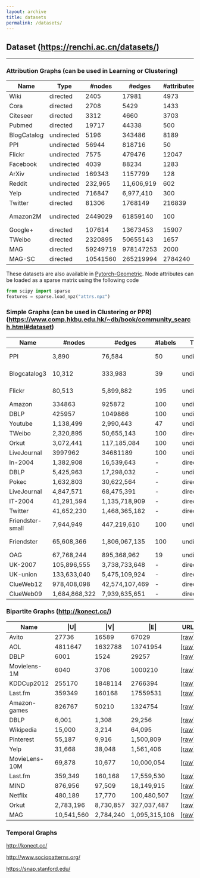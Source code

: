```yaml
---
layout: archive
title: datasets
permalink: /datasets/
---
```

## Dataset (https://renchi.ac.cn/datasets/)
---

### Attribution Graphs (can be used in Learning or Clustering)

| Name  | Type      | #nodes    | #edges | #attributes  | #labels | URL       | 
|-------  |---------  |---------  |---------|-----------  |---------  |---------  |
|Wiki |directed|2405|17981|4973| 19| [[raw]](https://github.com/thunlp/TADW/tree/master/wiki)|
|Cora | directed|2708|5429|1433| 7| [[raw]](https://linqs.soe.ucsc.edu/data)|
|Citeseer| directed|3312|4660|3703| 6| [[raw]](https://linqs.soe.ucsc.edu/data)|
|Pubmed| directed|19717|44338|500| 3| [[raw]](https://linqs.soe.ucsc.edu/data) |
|BlogCatalog| undirected|5196|343486| 8189| 6| [[raw]](https://github.com/mengzaiqiao/CAN/tree/master/data) |
|PPI| undirected|56944|818716|50| 121| [[raw]](https://snap.stanford.edu/graphsage/) |
|Flickr| undirected|7575|479476|12047| 9| [[raw]](https://github.com/mengzaiqiao/CAN/tree/master/data) |
|Facebook| undirected|4039|88234|1283| 193| [[raw]](https://snap.stanford.edu/data/ego-Facebook.html) |
|ArXiv| undirected| 169343 | 1157799 | 128 | 40 | [[raw]](https://drive.google.com/drive/folders/1zycmmDES39zVlbVCYs88JTJ1Wm5FbfLz) |
|Reddit| undirected|  232,965 |  11,606,919 | 602 | 41 | [[raw]](https://drive.google.com/drive/folders/1zycmmDES39zVlbVCYs88JTJ1Wm5FbfLz) |
|Yelp| undirected|  716847 | 6,977,410 | 300 | 100 | [[raw]](https://drive.google.com/drive/folders/1zycmmDES39zVlbVCYs88JTJ1Wm5FbfLz)|
|Twitter| directed|81306|1768149|216839| 4065| [[raw]](https://snap.stanford.edu/data/ego-Twitter.html)|
|Amazon2M| undirected| 2449029 | 61859140 | 100 | 47 | [[raw]](https://github.com/google-research/google-research/tree/master/cluster_gcn) [[raw]](https://ogb.stanford.edu/docs/nodeprop/#ogbn-products) |
|Google+| directed|107614|13673453|15907| 468| [[raw]](https://snap.stanford.edu/data/ego-Gplus.html) |
|TWeibo| directed| 2320895| 50655143| 1657| 8| [[raw]](https://www.kaggle.com/c/kddcup2012-track1) |
|MAG| directed| 59249719| 978147253| 2000| 100| [[raw]](http://ma-graph.org/rdf-dumps/) |
|MAG-SC| directed|10541560| 265219994 |2784240 | 8 | [[raw]](https://figshare.com/articles/dataset/mag_scholar/12696653)|


These datasets are also available in [Pytorch-Geometric](https://pytorch-geometric.readthedocs.io/en/latest/modules/datasets.html#torch_geometric.datasets.AttributedGraphDataset). Node attributes can be loaded as a sparse matrix using the following code
```python
from scipy import sparse
features = sparse.load_npz("attrs.npz")
```



### Simple Graphs (can be used in Clustering or PPR) (https://www.comp.hkbu.edu.hk/~db/book/community_search.html#dataset)

| Name    | #nodes    | #edges    | #labels | Type        | URL       | 
|-------  |---------  |---------  |---------|-----------  |---------  |
| PPI |  3,890  |   76,584 | 50  | undirected  | [[raw]](https://github.com/xptree/LightNE) [[raw]](http://snap.stanford.edu/node2vec/) | 
| Blogcatalog3 |  10,312  |  333,983   | 39  | undirected  | [[raw]](https://github.com/xptree/LightNE) [[raw]](http://leitang.net/code/social-dimension/data/blogcatalog.mat) | 
| Flickr |  80,513 |  5,899,882  |   195    | undirected  | [[raw]](https://github.com/xptree/LightNE) [[raw]](http://leitang.net/code/social-dimension/data/flickr.mat) | 
| Amazon |  334863 |  925872  |   100    | undirected  | [[raw]](https://snap.stanford.edu/data/com-Amazon.html) | 
| DBLP | 425957  |  1049866  |   100    | undirected  | [[raw]](https://snap.stanford.edu/data/com-DBLP.html) | 
| Youtube | 1,138,499   | 2,990,443   | 47      | undirected  | [[raw]](http://socialcomputing.asu.edu/datasets/YouTube2) | 
| TWeibo  | 2,320,895   | 50,655,143  | 100     | directed    | [[raw]](https://www.kaggle.com/c/kddcup2012-track1) |
| Orkut   | 3,072,441   | 117,185,084 | 100     | undirected  | [[raw]](https://snap.stanford.edu/data/com-Orkut.html) |
|LiveJournal  | 3997962 | 34681189 |  100   |  undirected  |  [[raw]](https://snap.stanford.edu/data/com-LiveJournal.html)         | 
|In-2004  | 1,382,908 | 16,539,643|    -    |   directed  |  [[raw]](http://law.di.unimi.it/webdata/in-2004/)   | 
|DBLP     | 5,425,963 | 17,298,032|    -    |   undirected|  [[raw]](http://konect.uni-koblenz.de/networks/dblp-author)         | 
|Pokec    | 1,632,803 | 30,622,564|    -    |   directed  |  [[raw]](https://snap.stanford.edu/data/soc-Pokec.html)        | 
|LiveJournal  | 4,847,571 | 68,475,391 |  -    |  directed  |  [[raw]](https://snap.stanford.edu/data/soc-LiveJournal1.html)          | 
|IT-2004  | 41,291,594  | 1,135,718,909  |   -      |  directed  |  [[raw]](http://law.di.unimi.it/webdata/it-2004/) | 
|Twitter  | 41,652,230  | 1,468,365,182|    -    | directed    | [[raw]](http://law.di.unimi.it/webdata/twitter-2010/) |
|Friendster-small | 7,944,949  | 447,219,610 |  100  |  undirected  | [[raw]](https://snap.stanford.edu/data/com-Friendster.html) [[raw]](https://graphvite.io/docs/latest/api/dataset.html)  |
|Friendster | 65,608,366  | 1,806,067,135 |   100  |  undirected  | [[raw]](https://snap.stanford.edu/data/com-Friendster.html) [[raw]](https://graphvite.io/docs/latest/api/dataset.html)  |
|OAG | 67,768,244  | 895,368,962 |   19  |  undirected  | [[raw]](https://github.com/xptree/LightNE)  |
|UK-2007 | 105,896,555 | 3,738,733,648|    -    |   directed  |  [[raw]](http://law.di.unimi.it/webdata/uk-2007-05/)    | 
|UK-union | 133,633,040 | 5,475,109,924|    -    |   directed  |  [[raw]](http://law.di.unimi.it/webdata/uk-union-2006-06-2007-05/)     | 
|ClueWeb12| 978,408,098 | 42,574,107,469 | - | directed | [[raw]](http://law.di.unimi.it/webdata/clueweb12/) |
|ClueWeb09| 1,684,868,322| 7,939,635,651|    -    |  directed  |   [[raw]](http://www.lemurproject.org/clueweb09.php/)       | 




### Bipartite Graphs (http://konect.cc/)

| Name    |     \|U\|   |    \|V\|    |   \|E\|   | URL       | 
|-------  |---------  |---------  |---------|---------  |
|  Avito  |  27736    |  16589    | 67029   |[[raw]](https://www.kaggle.com/c/avito-context-ad-clicks/data)  |
|  AOL    |   4811647 |  1632788  | 10741954|[[raw]](http://www.ccc.ipt.pt/~ricardo/experiments/AOL_DS.html)  |
|  DBLP   |  6001     |  1524     |  29257  |[[raw]](https://github.com/clhchtcjj/BiNE/tree/master/data/dblp) |
|  Movielens-1M  |   6040        |   3706        |  1000210 |[[raw]](https://grouplens.org/datasets/movielens/) |
|  KDDCup2012  |  255170  | 1848114  | 2766394 |[[raw]](https://www.kaggle.com/c/kddcup2012-track2) |
|  Last.fm     | 359349  |  160168  | 17559531 |[[raw]](http://ocelma.net/MusicRecommendationDataset/lastfm-360K.html)  |
|  Amazon-games | 826767  |  50210 | 1324754 |[[raw]](http://deepyeti.ucsd.edu/jianmo/amazon/)  |
|  DBLP    | 6,001  | 1,308 | 29,256  | [[raw]](https://github.com/clhchtcjj/BiNE/tree/master/data/dblp) |
| Wikipedia     | 15,000  |  3,214 | 64,095  | [[raw]](https://github.com/clhchtcjj/BiNE/tree/master/data/wiki)  |
|   Pinterest   | 55,187  | 9,916  | 1,500,809  | [[raw]](https://github.com/hexiangnan/neural_collaborative_filtering/tree/master/Data) |
|   Yelp   |  31,668 | 38,048  | 1,561,406  | [[raw]](https://github.com/kuandeng/LightGCN/tree/master/Data/yelp2018) |
|  MovieLens-10M    |  69,878 | 10,677  |  10,000,054 | [[raw]](https://grouplens.org/datasets/movielens/)  |
|  Last.fm    | 359,349  | 160,168  | 17,559,530 | [[raw]](http://ocelma.net/MusicRecommendationDataset/lastfm-360K.html) |
|   MIND   | 876,956  | 97,509  | 18,149,915  | [[raw]](https://msnews.github.io/)  |
|  Netflix    | 480,189  | 17,770  | 100,480,507  | [[raw]](https://academictorrents.com/details/9b13183dc4d60676b773c9e2cd6de5e5542cee9a)|
|   Orkut   | 2,783,196  | 8,730,857  | 327,037,487  | [[raw]](https://networkrepository.com/aff-orkut-user2groups.php) |
|  MAG    | 10,541,560  | 2,784,240  |  1,095,315,106 | [[raw]](https://figshare.com/articles/dataset/mag_scholar/12696653) |





### Temporal Graphs
http://konect.cc/

http://www.sociopatterns.org/

https://snap.stanford.edu/



<!--

## Dataset Repositories

| Name                                                                                       | Type                                   | Collected by             |
|--------------------------------------------------------------------------------------------|----------------------------------------|--------------------------|
|[SNAP](http://snap.stanford.edu/data/index.html)                                            |Graphs & Networks                       | Stanford                 |
|[LAW](http://law.di.unimi.it/datasets.php)                                                  |Graphs & Networks                       | UNIMI                    |
|[BioSNAP](http://snap.stanford.edu/biodata/index.html)                                      |Biomedical Networks                     | Stanford                 |
|[KONECT](http://konect.cc/networks/)                                                        |Graphs & Networks                       | Jérôme Kunegis           |
|[Aminer](https://www.aminer.cn/data/)                                                       |Academic Networks                       | AMiner                   |
|[UCI Network Data Repository](https://networkdata.ics.uci.edu/)                             |Graphs & Networks                       | UCI Datalab               |
|[Network Repository](https://networkrepository.com)                                         |Graphs & Networks                       | -                         |
|[Open Academic Graph](https://www.microsoft.com/en-us/research/project/open-academic-graph/)|Academic Networks                       | Microsoft                |
|[Open Graph Benchmark](https://ogb.stanford.edu/)                                           |Graphs & Networks                       | Stanford                 |
|[TuDatasets](https://chrsmrrs.github.io/datasets/)                                          |Graphs & Networks                       | Christopher Morris, etc. |
|[StreamingGraphs](https://eecs.wsu.edu/~yyao/StreamingGraphs.html)                          |Streaming Graphs                        | Yibo Yao                 |
|[ARB](https://www.cs.cornell.edu/~arb/data/)                                                |Graphs & Networks                       | Austin R. Benson         |
|[SuiteSparse Matrix Collection](https://sparse.tamu.edu/)                                   |Matrix/Graphs                           | TAMU                     |
|[Web Data Commons](http://webdatacommons.org/)                                              |Hyperlink Graphs/Web Tables/RDFa        | University of Mannheim   |
|[Yahoo Webscope Datasets](https://webscope.sandbox.yahoo.com/#datasets)                     |Graphs/Ratings/Languages/Advertising    | Yahoo                    |
|[UCI Machine Learning Repository](https://archive.ics.uci.edu/ml/datasets.php)              |Multivariate/Text/Time-Series           | UCI                      |
|[Yelp Open Dataset](https://www.yelp.com/dataset)                                           |businesses/reviews/user data            | Yelp                     |
|[Recommender Systems Datasets](https://cseweb.ucsd.edu/~jmcauley/datasets.html)             |graphs/interactions/reviews/ratings     | UCSD                     |
|[MIcrosoft News Dataset](https://msnews.github.io/)                                         |user behavior logs                      | Microsoft                |
|[Search Query Logs](https://jeffhuang.com/search_query_logs/)                               |query logs                              | Jeff Huang               |
|[AOL DS](http://www.ccc.ipt.pt/~ricardo/experiments/AOL_DS.html)                            |query logs                              | Ricardo Campos           |
|[AWS](https://registry.opendata.aws/)                            |-                             | Amazon           |
|[Kaggle Datasets](https://www.kaggle.com/datasets)                            |-                             | Kaggle           |
|[OpenML](https://www.openml.org/search?type=data&sort=runs&status=active) | - | OpenML |
|[Datasets](https://courses.cs.washington.edu/courses/cse547/19sp/data.html) | - | - |
|[Netzschleuder](https://networks.skewed.de/) | - | - |

!-->
